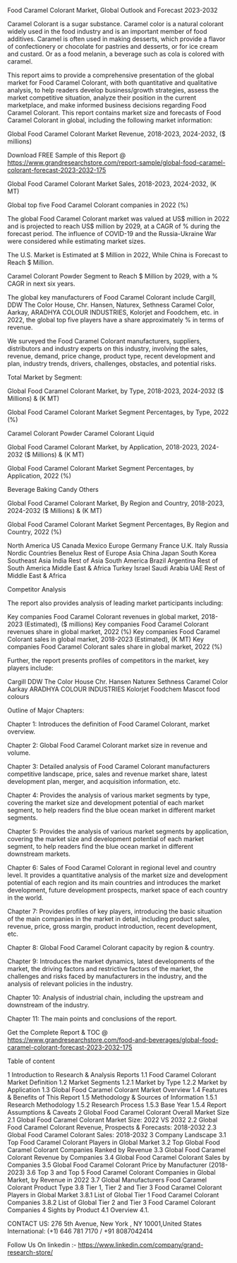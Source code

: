 Food Caramel Colorant Market, Global Outlook and Forecast 2023-2032

Caramel Colorant is a sugar substance. Caramel color is a natural colorant widely used in the food industry and is an important member of food additives. Caramel is often used in making desserts, which provide a flavor of confectionery or chocolate for pastries and desserts, or for ice cream and custard. Or as a food melanin, a beverage such as cola is colored with caramel.

This report aims to provide a comprehensive presentation of the global market for Food Caramel Colorant, with both quantitative and qualitative analysis, to help readers develop business/growth strategies, assess the market competitive situation, analyze their position in the current marketplace, and make informed business decisions regarding Food Caramel Colorant. This report contains market size and forecasts of Food Caramel Colorant in global, including the following market information:

Global Food Caramel Colorant Market Revenue, 2018-2023, 2024-2032, ($ millions)

Download FREE Sample of this Report @ https://www.grandresearchstore.com/report-sample/global-food-caramel-colorant-forecast-2023-2032-175


Global Food Caramel Colorant Market Sales, 2018-2023, 2024-2032, (K MT)

Global top five Food Caramel Colorant companies in 2022 (%)

The global Food Caramel Colorant market was valued at US$ million in 2022 and is projected to reach US$ million by 2029, at a CAGR of % during the forecast period. The influence of COVID-19 and the Russia-Ukraine War were considered while estimating market sizes.

The U.S. Market is Estimated at $ Million in 2022, While China is Forecast to Reach $ Million.

Caramel Colorant Powder Segment to Reach $ Million by 2029, with a % CAGR in next six years.

The global key manufacturers of Food Caramel Colorant include Cargill, DDW The Color House, Chr. Hansen, Naturex, Sethness Caramel Color, Aarkay, ARADHYA COLOUR INDUSTRIES, Kolorjet and Foodchem, etc. in 2022, the global top five players have a share approximately % in terms of revenue.

We surveyed the Food Caramel Colorant manufacturers, suppliers, distributors and industry experts on this industry, involving the sales, revenue, demand, price change, product type, recent development and plan, industry trends, drivers, challenges, obstacles, and potential risks.

Total Market by Segment:

Global Food Caramel Colorant Market, by Type, 2018-2023, 2024-2032 ($ Millions) & (K MT)

Global Food Caramel Colorant Market Segment Percentages, by Type, 2022 (%)



Caramel Colorant Powder
Caramel Colorant Liquid


Global Food Caramel Colorant Market, by Application, 2018-2023, 2024-2032 ($ Millions) & (K MT)

Global Food Caramel Colorant Market Segment Percentages, by Application, 2022 (%)



Beverage
Baking
Candy
Others


Global Food Caramel Colorant Market, By Region and Country, 2018-2023, 2024-2032 ($ Millions) & (K MT)

Global Food Caramel Colorant Market Segment Percentages, By Region and Country, 2022 (%)



North America
US
Canada
Mexico
Europe
Germany
France
U.K.
Italy
Russia
Nordic Countries
Benelux
Rest of Europe
Asia
China
Japan
South Korea
Southeast Asia
India
Rest of Asia
South America
Brazil
Argentina
Rest of South America
Middle East & Africa
Turkey
Israel
Saudi Arabia
UAE
Rest of Middle East & Africa


Competitor Analysis

The report also provides analysis of leading market participants including:



Key companies Food Caramel Colorant revenues in global market, 2018-2023 (Estimated), ($ millions)
Key companies Food Caramel Colorant revenues share in global market, 2022 (%)
Key companies Food Caramel Colorant sales in global market, 2018-2023 (Estimated), (K MT)
Key companies Food Caramel Colorant sales share in global market, 2022 (%)


Further, the report presents profiles of competitors in the market, key players include:



Cargill
DDW The Color House
Chr. Hansen
Naturex
Sethness Caramel Color
Aarkay
ARADHYA COLOUR INDUSTRIES
Kolorjet
Foodchem
Mascot food colours


Outline of Major Chapters:

Chapter 1: Introduces the definition of Food Caramel Colorant, market overview.

Chapter 2: Global Food Caramel Colorant market size in revenue and volume.

Chapter 3: Detailed analysis of Food Caramel Colorant manufacturers competitive landscape, price, sales and revenue market share, latest development plan, merger, and acquisition information, etc.

Chapter 4: Provides the analysis of various market segments by type, covering the market size and development potential of each market segment, to help readers find the blue ocean market in different market segments.

Chapter 5: Provides the analysis of various market segments by application, covering the market size and development potential of each market segment, to help readers find the blue ocean market in different downstream markets.

Chapter 6: Sales of Food Caramel Colorant in regional level and country level. It provides a quantitative analysis of the market size and development potential of each region and its main countries and introduces the market development, future development prospects, market space of each country in the world.

Chapter 7: Provides profiles of key players, introducing the basic situation of the main companies in the market in detail, including product sales, revenue, price, gross margin, product introduction, recent development, etc.

Chapter 8: Global Food Caramel Colorant capacity by region & country.

Chapter 9: Introduces the market dynamics, latest developments of the market, the driving factors and restrictive factors of the market, the challenges and risks faced by manufacturers in the industry, and the analysis of relevant policies in the industry.

Chapter 10: Analysis of industrial chain, including the upstream and downstream of the industry.

Chapter 11: The main points and conclusions of the report.

Get the Complete Report & TOC @ https://www.grandresearchstore.com/food-and-beverages/global-food-caramel-colorant-forecast-2023-2032-175

Table of content

1 Introduction to Research & Analysis Reports
1.1 Food Caramel Colorant Market Definition
1.2 Market Segments
1.2.1 Market by Type
1.2.2 Market by Application
1.3 Global Food Caramel Colorant Market Overview
1.4 Features & Benefits of This Report
1.5 Methodology & Sources of Information
1.5.1 Research Methodology
1.5.2 Research Process
1.5.3 Base Year
1.5.4 Report Assumptions & Caveats
2 Global Food Caramel Colorant Overall Market Size
2.1 Global Food Caramel Colorant Market Size: 2022 VS 2032
2.2 Global Food Caramel Colorant Revenue, Prospects & Forecasts: 2018-2032
2.3 Global Food Caramel Colorant Sales: 2018-2032
3 Company Landscape
3.1 Top Food Caramel Colorant Players in Global Market
3.2 Top Global Food Caramel Colorant Companies Ranked by Revenue
3.3 Global Food Caramel Colorant Revenue by Companies
3.4 Global Food Caramel Colorant Sales by Companies
3.5 Global Food Caramel Colorant Price by Manufacturer (2018-2023)
3.6 Top 3 and Top 5 Food Caramel Colorant Companies in Global Market, by Revenue in 2022
3.7 Global Manufacturers Food Caramel Colorant Product Type
3.8 Tier 1, Tier 2 and Tier 3 Food Caramel Colorant Players in Global Market
3.8.1 List of Global Tier 1 Food Caramel Colorant Companies
3.8.2 List of Global Tier 2 and Tier 3 Food Caramel Colorant Companies
4 Sights by Product
4.1 Overview
4.1.

CONTACT US:
276 5th Avenue, New York , NY 10001,United States
International: (+1) 646 781 7170 / +91 8087042414

Follow Us On linkedin :- https://www.linkedin.com/company/grand-research-store/



